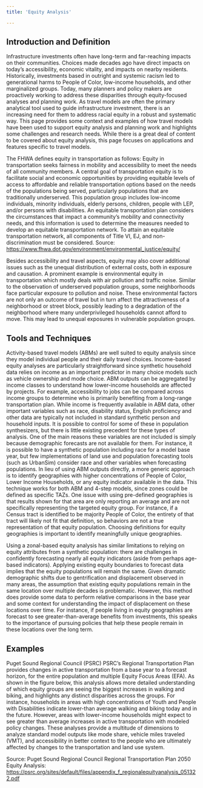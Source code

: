 ```yaml
---
title: 'Equity Analysis'

---
```

Introduction and Definition
------------

Infrastructure investments often have long-term and far-reaching impacts on their communities. Choices made decades ago have direct impacts on today’s 
accessibility, economic vitality, and impacts on nearby residents. Historically, investments based in outright and systemic racism led to generational 
harms to People of Color, low-income households, and other marginalized groups. Today, many planners and policy makers are proactively working to address these disparities through equity-focused analyses and planning work. As travel models are often the primary analytical tool used to guide infrastructure investment, there is an increasing need for them to address racial equity in a robust and systematic way. This page provides some context and examples of how travel models have been used to support equity analysis and planning work and highlights some challenges and research needs. While there is a great deal of content to be covered about equity analysis, this page focuses on applications and features specific to travel models.

The FHWA defines equity in transportation as follows:
Equity in transportation seeks fairness in mobility and accessibility to meet the needs of all community members. A central goal of transportation equity
is to facilitate social and economic opportunities by providing equitable levels of access to affordable and reliable transportation options based on 
the needs of the populations being served, particularly populations that are traditionally underserved. This population group includes low-income 
individuals, minority individuals, elderly persons, children, people with LEP, and/or persons with disabilities. An equitable transportation plan 
considers the circumstances that impact a community’s mobility and connectivity needs, and this information is used to determine the measures needed 
to develop an equitable transportation network. To attain an equitable transportation network, all components of Title VI, EJ, and non-discrimination must be considered.
Source: https://www.fhwa.dot.gov/environment/environmental_justice/equity/


Besides accessibility and travel aspects, equity may also cover additional issues such as the unequal distribution of external costs, both in exposure 
and causation. A prominent example is environmental equity in transportation which mostly deals with air pollution and traffic noise. Similar to the 
observation of underserved population groups, some neighborhoods face particular exposure to pollution and noise. These environmental factors are not 
only an outcome of travel but in turn affect the attractiveness of a neighborhood or street block, possibly leading to a degradation of the neighborhood
where many underprivileged households cannot afford to move. This may lead to unequal exposures in vulnerable population groups.

Tools and Techniques
------------

Activity-based travel models (ABMs) are well suited to equity analysis since they model individual people and their daily travel choices. Income-based 
equity analyses are particularly straightforward since synthetic household data relies on income as an important predictor in many choice models such as
vehicle ownership and mode choice. ABM outputs can be aggregated by income classes to understand how lower-income households are affected by projects. 
For example, accessibility to jobs can be compared across income groups to determine who is primarily benefiting from a long-range transportation plan.
While income is frequently available in ABM data, other important variables such as race, disability status, English proficiency and other data are 
typically not included in standard synthetic person and household inputs. It is possible to control for some of these in population synthesizers, but 
there is little existing precedent for these types of analysis. One of the main reasons these variables are not included is simply because demographic 
forecasts are not available for them. For instance, it is possible to have a synthetic population including race for a model base year, but few 
implementations of land use and population forecasting tools (such as UrbanSim) consider race and other variables when forecasting populations.
In lieu of using ABM outputs directly, a more generic approach is to identify geographies with higher concentrations of People of Color, Lower 
Income Households, or any equity indicator available in the data. This technique works for both ABM and 4-step models, since zones could be defined 
as specific TAZs. 
One issue with using pre-defined geographies is that results shown for that area are only reporting an average and are not specifically representing 
the targeted equity group. For instance, if a Census tract is identified to be majority People of Color, the entirety of that tract will likely not 
fit that definition, so behaviors are not a true representation of that equity population. Choosing definitions for equity geographies is important 
to identify meaningfully unique geographies. 

Using a zonal-based equity analysis has similar limitations to relying on equity attributes from a synthetic population: there are challenges in 
confidently forecasting nearly all equity indicators (aside from perhaps age-based indicators). Applying existing equity boundaries to forecast data 
implies that the equity populations will remain the same. Given dramatic demographic shifts due to gentrification and displacement observed in many 
areas, the assumption that existing equity populations remain in the same location over multiple decades is problematic. However, this method does 
provide some data to perform relative comparisons in the base year and some context for understanding the impact of displacement on these locations
over time. For instance, if people living in equity geographies are forecast to see greater-than-average benefits from investments, this speaks to
the importance of pursuing policies that help these people remain in these locations over the long term. 

Examples
------------
Puget Sound Regional Council (PSRC)
PSRC’s Regional Transportation Plan provides changes in active transportation from a base year to a forecast horizon, for the entire population and
multiple Equity Focus Areas (EFA). As shown in the figure below, this analysis allows more detailed understanding of which equity groups are seeing
the biggest increases in walking and biking, and highlights any distinct disparities across the groups. For instance, households in areas with high
concentrations of Youth and People with Disabilities indicate lower-than average walking and biking today and in the future. However, areas with
lower-income households might expect to see greater than average increases in active transportation with modeled policy changes. These analyses
provide a multitude of dimensions to analyze standard model outputs like mode share, vehicle miles traveled (VMT), and accessibility in better context
to the people who are ultimately affected by changes to the transportation and land use system. 

Source: Puget Sound Regional Council Regional Transportation Plan 2050 Equity Analysis: https://psrc.org/sites/default/files/appendix_f_regionalequityanalysis_051322.pdf
